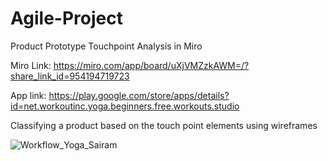 # Agile-Project
Product Prototype Touchpoint Analysis in Miro

Miro Link: https://miro.com/app/board/uXjVMZzkAWM=/?share_link_id=954194719723

App link: https://play.google.com/store/apps/details?id=net.workoutinc.yoga.beginners.free.workouts.studio

Classifying a product based on the touch point elements using wireframes

![Workflow_Yoga_Sairam](https://user-images.githubusercontent.com/75962509/227737494-a978e9bd-03d7-4ff9-a37b-dee244aeadf5.png)
